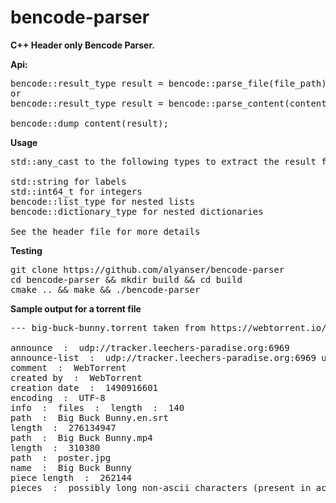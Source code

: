 # bencode-parser

<b>C++ Header only Bencode Parser.</b>

<b>Api:</b>
<pre>
bencode::result_type result = bencode::parse_file(file_path);
or
bencode::result_type result = bencode::parse_content(content);

bencode::dump_content(result);
</pre>

<b>Usage</b>
<pre>
std::any_cast to the following types to extract the result from bencode::result_type

std::string for labels
std::int64_t for integers
bencode::list_type for nested lists
bencode::dictionary_type for nested dictionaries

See the header file for more details
</pre>

<b>Testing</b>
<pre>
git clone https://github.com/alyanser/bencode-parser
cd bencode-parser && mkdir build && cd build 
cmake .. && make && ./bencode-parser 
</pre>

<b>Sample output for a torrent file</b>
<pre>
--- big-buck-bunny.torrent taken from https://webtorrent.io/free-torrents ---

announce  :  udp://tracker.leechers-paradise.org:6969
announce-list  :  udp://tracker.leechers-paradise.org:6969 udp://tracker.coppersurfer.tk:6969 ...
comment  :  WebTorrent <https://webtorrent.io>
created by  :  WebTorrent <https://webtorrent.io>
creation date  :  1490916601
encoding  :  UTF-8
info  :  files  :  length  :  140
path  :  Big Buck Bunny.en.srt 
length  :  276134947
path  :  Big Buck Bunny.mp4 
length  :  310380
path  :  poster.jpg 
name  :  Big Buck Bunny
piece length  :  262144
pieces  :  possibly long non-ascii characters (present in actual dict but not being printed)
</pre>
